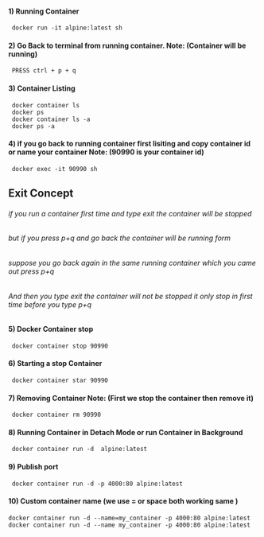 #### 1) Running Container
     docker run -it alpine:latest sh  

#### 2) Go Back to terminal from running container. Note:   (Container will be running)
     PRESS ctrl + p + q

#### 3) Container Listing    
     docker container ls
     docker ps  
     docker container ls -a
     docker ps -a


#### 4) if you go back to running container first lisiting and copy container id or name your container Note: (90990 is your container id)
     docker exec -it 90990 sh


##  Exit Concept   

###### if you run a container first time and type exit the container will be stopped
###### but if you press p+q and go back the container will be running form
###### suppose you go back again in the same running container which you came out press p+q
###### And then you type exit the container will not be stopped it only stop in first time before you type p+q

#### 5) Docker Container stop
     docker container stop 90990

#### 6) Starting a stop Container 
     docker container star 90990

#### 7) Removing  Container Note: (First we stop the container then remove it) 
     docker container rm 90990

#### 8) Running Container in Detach Mode or run Container in Background
     docker container run -d  alpine:latest  

#### 9) Publish port
     docker container run -d -p 4000:80 alpine:latest  

#### 10) Custom container name (we use = or space both working same )
    docker container run -d --name=my_container -p 4000:80 alpine:latest  
    docker container run -d --name my_container -p 4000:80 alpine:latest  
